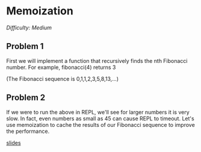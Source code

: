 # Memoization

_Difficulty: Medium_

## Problem 1

First we will implement a function that recursively finds the nth Fibonacci number. For example, fibonacci(4) returns 3

(The Fibonacci sequence is 0,1,1,2,3,5,8,13,...)

## Problem 2

If we were to run the above in REPL, we'll see for larger numbers it is very slow. In fact, even numbers as small as 45 can cause REPL to timeout. Let's use memoization to cache the results of our Fibonacci sequence to improve the performance.

[slides](http://slides.com/pat310/memoization#/)
